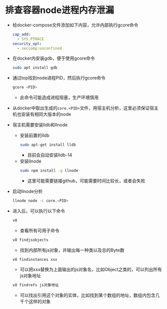 # 排查容器node进程内存泄漏

- 给docker-compose文件添加如下内容，允许内部执行gcore命令

    ```yaml
    cap_add:
      - SYS_PTRACE
    security_opt:
      - seccomp:unconfined
    ```

- 在docker内安装gdb，便于使用gcore命令

    ```bash
    sudo apt install gdb
    ```

- 通过top找到node进程PID，然后执行gcore命令

    ```bash
    gcore <PID>
    ```
    - 此命令可能造成进程阻塞，生产环境慎用

- 从docker中取出生成的`core.<PID>`文件，用宿主机分析，这里必须保证宿主机也安装有相同大版本的node

- 宿主机需要安装lldb和llnode
    - 安装前置的lldb
        ```bash
        sudo apt-get install lldb
        ```
        - 目前会自动安装lldb-14
    - 安装llnode
        ```bash
        sudo npm install -g llnode
        ```
        - 这里可能需要链接github，可能需要时间比较长，或者会失败

- 启动llnode分析
    ```bash
    llnode node -c core.<PID>
    ```

- 进入后，可以执行以下命令
    ```bash
    v8
    ```
    - 查看所有可用子命令
    ```bash
    v8 findjsobjects
    ```
    - 找到内部所有js对象，并输出每一种类以及总的Byte数
    ```bash
    v8 findinstances xxx
    ```
    - 可以把xxx替换为上面输出的js对象名，比如Object之类的，可以列出所有js对象地址
    ```bash
    v8 findrefs js对象地址
    ```
    - 可以找出引用这个对象的实体，比如找到某个数组的地址，数组内包含几千个这样的对象
    

